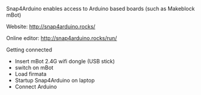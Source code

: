
Snap4Arduino enables access to Arduino based boards (such as Makeblock mBot)

Website: http://snap4arduino.rocks/

Online editor: http://snap4arduino.rocks/run/

Getting connected
* Insert mBot 2.4G wifi dongle (USB stick)
* switch on mBot
* Load firmata
* Startup Snap4Arduino on laptop
* Connect Arduino
